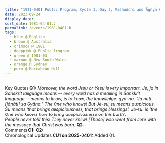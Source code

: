 ```yaml
---
title: "1981-0401 Public Program, Cycle 1, Day 5, Viśhuddhi and Āgñyā Chakras, Maccabean Hall (now Sydney Jewish Museum), 146, Darlinghurst Road, Darlinghurst (eastern suburb of Sydney), New South Wales, Australia"
date: 2023-09-24
display_date: 
sort_date: 1981-04-01.2
permalink: /events/1981-0401-b
tags:
  - blue @ English
  - brown @ Australia
  - crimson @ 1981
  - deeppink @ Public Program
  - green @ 1981-03
  - maroon @ New South Wales
  - orange @ Sydney
  - peru @ Maccabean Hall
---
```


<br>

<wave-list>
  <list-title color="DarkSeaGreen" width="55">Key Quotes</list-title>
  <list-item color="BlanchedAlmond" width="280"><b>Q1:</b> <i>Moreover, the word Jesu or Yesu is very important. Je, ja in Sanskrit language means -- every word has a meaning in Sanskrit language -- means to know, is to know, the knowledge: gyā-na. "Jā neti [jānāti] sa Gyāna." The One who knows! But Je-su, su means auspicious. Su means 'that brings auspiciousness, that brings blessings'. Je-su: is 'the One who knows how to bring auspiciousness on this Earth'.<br>
People never told this! They never knew! [Those] who went from here with the message that Christ was born.</i></list-item>
  <list-item color="Lavender" width="280"><b>Q2:</b> <i></i></list-item>
</wave-list>

<br>

<wave-list>
  <list-title color="DarkSeaGreen" width="55">Comments</list-title>
  <list-item color="BlanchedAlmond" width="280"><b>C1:</b> <i></i></list-item>
  <list-item color="Lavender" width="280"><b>C2:</b> <i></i></list-item>
</wave-list>

<br>

<wave-list>
  <list-title color="DarkSeaGreen" width="110">Chronological Updates</list-title>
  <list-item color="BlanchedAlmond"  width="280"><b>CU1 on 2025-0401:</b> Added Q1.</list-item>
</wave-list>